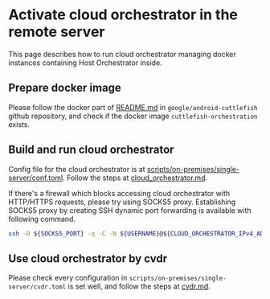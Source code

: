 # Activate cloud orchestrator in the remote server

This page describes how to run cloud orchestrator managing docker instances
containing Host Orchestrator inside.

## Prepare docker image

Please follow the docker part of
[README.md](https://github.com/google/android-cuttlefish/blob/main/README.md#docker)
in `google/android-cuttlefish` github repository, and check if the docker image
`cuttlefish-orchestration` exists.

## Build and run cloud orchestrator

Config file for the cloud orchestrator is at
[scripts/on-premises/single-server/conf.toml](conf.toml). Follow the steps at
[cloud_orchestrator.md](/docs/cloud_orchestrator.md).

If there's a firewall which blocks accessing cloud orchestrator with HTTP/HTTPS
requests, please try using SOCKS5 proxy. Establishing SOCKS5 proxy by creating
SSH dynamic port forwarding is available with following command.
```bash
ssh -D ${SOCKS5_PORT} -q -C -N ${USERNAME}@${CLOUD_ORCHESTRATOR_IPv4_ADDRESS}
```

## Use cloud orchestrator by cvdr

Please check every configuration in
`scripts/on-premises/single-server/cvdr.toml` is set well, and follow the steps
at [cvdr.md](/docs/cvdr.md).
